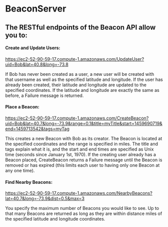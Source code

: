# BeaconServer

## The RESTful endpoints of the Beacon API allow you to:


#### Create and Update Users:

https://ec2-52-90-59-17.compute-1.amazonaws.com/UpdateUser?uid=Bob&lat=40.8&long=-73.8

If Bob has never been created as a user, a new user will be created with that username
as well as the specified latitude and longitude. If the user has already been created,
their latitude and longitude are updated to the specified coordinates. If the latitude
and longitude are exactly the same as before, a Failure message is returned.


#### Place a Beacon:

https://ec2-52-90-59-17.compute-1.amazonaws.com/CreateBeacon?uid=Bob&lat=40.7&long=-73.9&range=0.1&title=myTitle&start=1459690719&end=1459713542&tags=myTag

This creates a new Beacon with Bob as its creator. The Beacon is located at the
specified coordinates and the range is specified in miles. The title and tags explain
what it is, and the start and end times are specified as Unix time (seconds since
January 1st, 1970). If the creating user already has a Beacon placed, CreateBeacon
returns a Failure message until the Beacon is removed or has expired (this limits
each user to having only one Beacon at any one time).


#### Find Nearby Beacons:

https://ec2-52-90-59-17.compute-1.amazonaws.com/NearbyBeacons?lat=40.7&long=-73.9&dist=0.5&max=3

You specify the maximum number of Beacons you would like to see. Up to that many
Beacons are returned as long as they are within distance miles of the specified 
latitude and longitude coordinates.
